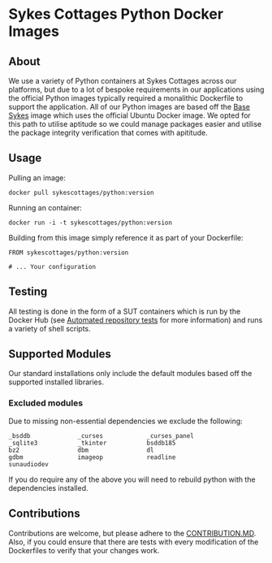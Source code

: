 # Sykes Cottages Python Docker Images

## About

We use a variety of Python containers at Sykes Cottages across our platforms, but due to a lot of bespoke requirements in our applications using the official Python images typically required a monalithic Dockerfile to support the application.
All of our Python images are based off the [Base Sykes](https://github.com/SykesCottages/docker-base) image which uses the official Ubuntu Docker image.
We opted for this path to utilise aptitude so we could manage packages easier and utilise the package integrity verification that comes with apititude.

## Usage

Pulling an image:
```
docker pull sykescottages/python:version
```

Running an container:
```
docker run -i -t sykescottages/python:version
```

Building from this image simply reference it as part of your Dockerfile:

```
FROM sykescottages/python:version

# ... Your configuration
```

## Testing

All testing is done in the form of a SUT containers which is run by the Docker Hub (see [Automated repository tests](https://docs.docker.com/docker-hub/builds/automated-testing/) for more information) and runs a variety of shell scripts.

## Supported Modules

Our standard installations only include the default modules based off the supported installed libraries.

### Excluded modules

Due to missing non-essential dependencies we exclude the following:

```shell
_bsddb             _curses            _curses_panel   
_sqlite3           _tkinter           bsddb185        
bz2                dbm                dl              
gdbm               imageop            readline        
sunaudiodev                                           
```

If you do require any of the above you will need to rebuild python with the dependencies installed.

## Contributions

Contributions are welcome, but please adhere to the [CONTRIBUTION.MD](https://github.com/SykesCottages/docker-python/blob/master/CONTRIBUTION.MD). Also, if you could ensure that there are tests with every modification of the Dockerfiles to verify that your changes work.